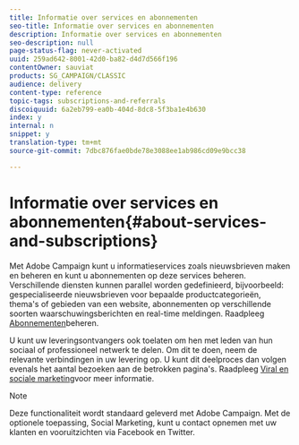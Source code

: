 ```yaml
---
title: Informatie over services en abonnementen
seo-title: Informatie over services en abonnementen
description: Informatie over services en abonnementen
seo-description: null
page-status-flag: never-activated
uuid: 259ad642-8001-42d0-ba82-d4d7d566f196
contentOwner: sauviat
products: SG_CAMPAIGN/CLASSIC
audience: delivery
content-type: reference
topic-tags: subscriptions-and-referrals
discoiquuid: 6a2eb799-ea0b-404d-8dc8-5f3ba1e4b630
index: y
internal: n
snippet: y
translation-type: tm+mt
source-git-commit: 7dbc876fae0bde78e3088ee1ab986cd09e9bcc38

---
```



# Informatie over services en abonnementen{#about-services-and-subscriptions}

Met Adobe Campaign kunt u informatieservices zoals nieuwsbrieven maken en beheren en kunt u abonnementen op deze services beheren. Verschillende diensten kunnen parallel worden gedefinieerd, bijvoorbeeld: gespecialiseerde nieuwsbrieven voor bepaalde productcategorieën, thema&#39;s of gebieden van een website, abonnementen op verschillende soorten waarschuwingsberichten en real-time meldingen. Raadpleeg [Abonnementen](../../delivery/using/managing-subscriptions.md)beheren.

U kunt uw leveringsontvangers ook toelaten om hen met leden van hun sociaal of professioneel netwerk te delen. Om dit te doen, neem de relevante verbindingen in uw levering op. U kunt dit deelproces dan volgen evenals het aantal bezoeken aan de betrokken pagina&#39;s. Raadpleeg [Viral en sociale marketing](../../delivery/using/viral-and-social-marketing.md)voor meer informatie.

>[!NOTE]
>
>Deze functionaliteit wordt standaard geleverd met Adobe Campaign. Met de optionele toepassing, Social Marketing, kunt u contact opnemen met uw klanten en vooruitzichten via Facebook en Twitter.
